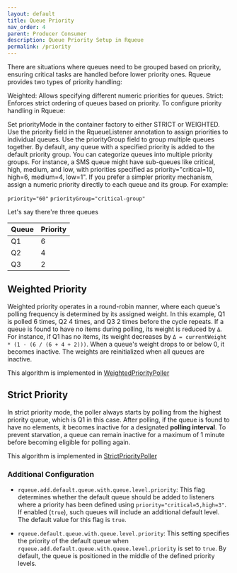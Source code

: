 ```yaml
---
layout: default
title: Queue Priority
nav_order: 4
parent: Producer Consumer
description: Queue Priority Setup in Rqueue
permalink: /priority
---
```


There are situations where queues need to be grouped based on priority, ensuring critical tasks are
handled before lower priority ones. Rqueue provides two types of priority handling:

Weighted: Allows specifying different numeric priorities for queues.
Strict: Enforces strict ordering of queues based on priority.
To configure priority handling in Rqueue:

Set priorityMode in the container factory to either STRICT or WEIGHTED.
Use the priority field in the RqueueListener annotation to assign priorities to individual queues.
Use the priorityGroup field to group multiple queues together. By default, any queue with a
specified priority is added to the default priority group.
You can categorize queues into multiple priority groups. For instance, a SMS queue might have
sub-queues like critical, high, medium, and low, with priorities specified as priority="critical=10,
high=6, medium=4, low=1".
If you prefer a simpler priority mechanism, assign a numeric priority directly to each queue and its
group. For example:

`priority="60"`
`priorityGroup="critical-group"`

Let's say there're three queues

| Queue | Priority |
|-------|----------|
| Q1    | 6        |
| Q2    | 4        |
| Q3    | 2        | 

Weighted Priority
-
Weighted priority operates in a round-robin manner, where each queue's polling frequency is
determined by its assigned weight. In this example, Q1 is polled 6 times, Q2 4 times, and Q3 2 times
before the cycle repeats. If a queue is found to have no items during polling, its weight is reduced
by `Δ`. For instance, if Q1 has no items, its weight decreases
by `Δ = currentWeight * (1 - (6 / (6 + 4 + 2)))`. When a queue's weight drops to or below 0, it
becomes inactive. The weights are reinitialized when all queues are inactive.

This algorithm is implemented in [WeightedPriorityPoller][WeightedPriorityPoller]

Strict Priority
-
In strict priority mode, the poller always starts by polling from the highest priority queue, which
is Q1 in this case. After polling, if the queue is found to have no elements, it becomes inactive
for a designated **polling interval**. To prevent starvation, a queue can remain inactive for a
maximum of 1 minute before becoming eligible for polling again.

This algorithm is implemented in [StrictPriorityPoller][StrictPriorityPoller]

### Additional Configuration

* `rqueue.add.default.queue.with.queue.level.priority`: This flag determines whether the default
  queue should be added to listeners where a priority has been defined
  using `priority="critical=5,high=3"`. If enabled (`true`), such queues will include an additional
  default level. The default value for this flag is `true`.

* `rqueue.default.queue.with.queue.level.priority`: This setting specifies the priority of the
  default queue when `rqueue.add.default.queue.with.queue.level.priority` is set to `true`. By
  default, the queue is positioned in the middle of the defined priority levels.

[WeightedPriorityPoller]: https://github.com/sonus21/rqueue/tree/master/rqueue-core/src/main/java/com/github/sonus21/rqueue/listener/WeightedPriorityPoller.java

[StrictPriorityPoller]: https://github.com/sonus21/rqueue/tree/master/rqueue-core/src/main/java/com/github/sonus21/rqueue/listener/StrictPriorityPoller.java
